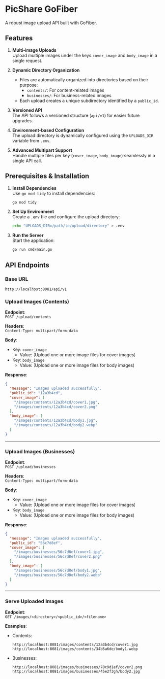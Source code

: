 # PicShare GoFiber

A robust image upload API built with GoFiber.

## Features

1. **Multi-image Uploads**  
   Upload multiple images under the keys `cover_image` and `body_image` in a single request.

2. **Dynamic Directory Organization**  
   - Files are automatically organized into directories based on their purpose:
     - `contents/`: For content-related images
     - `businesses/`: For business-related images
   - Each upload creates a unique subdirectory identified by a `public_id`.

3. **Versioned API**  
   The API follows a versioned structure (`api/v1`) for easier future upgrades.

4. **Environment-based Configuration**  
   The upload directory is dynamically configured using the `UPLOADS_DIR` variable from `.env`.

5. **Advanced Multipart Support**  
   Handle multiple files per key (`cover_image`, `body_image`) seamlessly in a single API call.

## Prerequisites & Installation

1. **Install Dependencies**  
   Use `go mod tidy` to install dependencies:
   ```bash
   go mod tidy
   ```

2. **Set Up Environment**  
   Create a `.env` file and configure the upload directory:
   ```bash
   echo "UPLOADS_DIR=/path/to/upload/directory" > .env
   ```

3. **Run the Server**  
   Start the application:
   ```bash
   go run cmd/main.go
   ```

## API Endpoints

### Base URL

```
http://localhost:8081/api/v1
```

### Upload Images (Contents)

**Endpoint**:  
`POST /upload/contents`

**Headers**:  
`Content-Type: multipart/form-data`

**Body**:  
- Key: `cover_image`  
  - Value: (Upload one or more image files for cover images)
- Key: `body_image`  
  - Value: (Upload one or more image files for body images)

**Response**:
```json
{
  "message": "Images uploaded successfully",
  "public_id": "12a3b4cd",
  "cover_image": [
    "/images/contents/12a3b4cd/cover1.jpg",
    "/images/contents/12a3b4cd/cover2.png"
  ],
  "body_image": [
    "/images/contents/12a3b4cd/body1.jpg",
    "/images/contents/12a3b4cd/body2.webp"
  ]
}
```

---

### Upload Images (Businesses)

**Endpoint**:  
`POST /upload/businesses`

**Headers**:  
`Content-Type: multipart/form-data`

**Body**:  
- Key: `cover_image`  
  - Value: (Upload one or more image files for cover images)
- Key: `body_image`  
  - Value: (Upload one or more image files for body images)

**Response**:
```json
{
  "message": "Images uploaded successfully",
  "public_id": "56c7d8ef",
  "cover_image": [
    "/images/businesses/56c7d8ef/cover1.jpg",
    "/images/businesses/56c7d8ef/cover2.png"
  ],
  "body_image": [
    "/images/businesses/56c7d8ef/body1.jpg",
    "/images/businesses/56c7d8ef/body2.webp"
  ]
}
```

---

### Serve Uploaded Images

**Endpoint**:  
`GET /images/<directory>/<public_id>/<filename>`

**Examples**:  
- Contents:
  ```
  http://localhost:8081/images/contents/12a3b4cd/cover1.jpg
  http://localhost:8081/images/contents/34b5a6de/body1.webp
  ```
- Businesses:
  ```
  http://localhost:8081/images/businesses/78c9d1ef/cover2.png
  http://localhost:8081/images/businesses/45e2f3gh/body2.jpg
  ```
